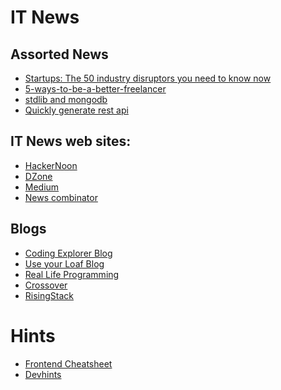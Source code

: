 # IT News


## Assorted News
- [Startups: The 50 industry disruptors you need to know now](https://www.linkedin.com/pulse/linkedin-top-companies-startups-50-industry-disruptors-daniel-roth)
- [5-ways-to-be-a-better-freelancer](https://medium.com/swlh/5-ways-to-be-a-better-freelancer-f451ca91b828)
- [stdlib and mongodb](https://hackernoon.com/build-a-serverless-todo-list-in-5-minutes-with-stdlib-and-mongodb-1240e92f5cfb)
- [Quickly generate rest api](https://www.reddit.com/r/node/comments/7g0uj3/quickly_generate_rest_apis_with_expressjs_and/)


IT News web sites:
-------
- [HackerNoon](https://hackernoon.com)
- [DZone](https://dzone.com)
- [Medium](https://medium.com)
- [News combinator](https://news.ycombinator.com)


Blogs
-----
- [Coding Explorer Blog](http://www.codingexplorer.com)
- [Use your Loaf Blog](https://useyourloaf.com)
- [Real Life Programming](https://reallifeprogramming.com)
- [Crossover](https://medium.com/the-crossover-cast)
- [RisingStack](https://blog.risingstack.com/)


# Hints
- [Frontend Cheatsheet](https://medium.freecodecamp.org/modern-frontend-hacking-cheatsheets-df9c2566c72a)
- [Devhints](https://devhints.io/es6)

